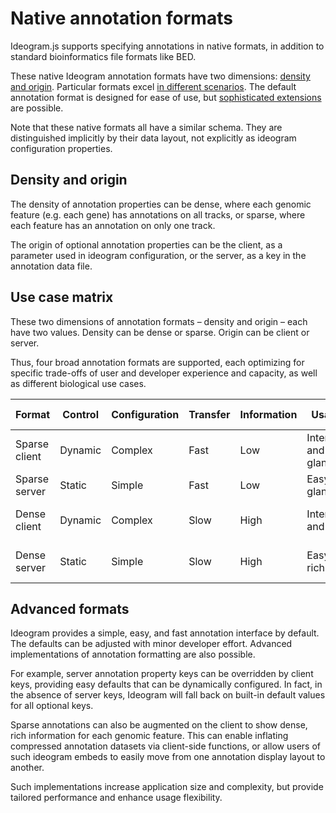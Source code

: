 # Native annotation formats

Ideogram.js supports specifying annotations in native formats, in addition to standard bioinformatics file formats like BED.

These native Ideogram annotation formats have two dimensions: [density and origin](#density-and-origin).  Particular formats excel [in different scenarios](#use-case-matrix).  The default annotation format is designed for ease of use, but [sophisticated extensions](#advanced-formats) are possible.

Note that these native formats all have a similar schema.  They are distinguished implicitly by their data layout, not explicitly as ideogram configuration properties.

## Density and origin
The density of annotation properties can be dense, where each genomic feature (e.g. each gene) has annotations on all tracks, or sparse, where each feature has an annotation on only one track.

The origin of optional annotation properties can be the client, as a parameter used in ideogram configuration, or the server, as a key in the annotation data file.

## Use case matrix
These two dimensions of annotation formats – density and origin – each have two values.  Density can be dense or sparse.  Origin can be client or server.  

Thus, four broad annotation formats are supported, each optimizing for specific trade-offs of user and developer experience and capacity, as well as different biological use cases.

| Format | Control | Configuration | Transfer | Information |  Usabliity |  Developer capacity | Example scenario |
|---|---|---|---|---|---|---|---|
| Sparse client | Dynamic | Complex | Fast | Low | Interactive and glanceable | Front-end | Clinical variation |
| Sparse server | Static | Simple | Fast | Low | Easy and glanceable |  Front-end | Clinical variation  |
| Dense client | Dynamic |  Complex | Slow | High | Interactive and rich | Back-end | Gene expression research |
| Dense server | Static | Simple | Slow | High | Easy and rich | Back-end | Gene expression research |

## Advanced formats
Ideogram provides a simple, easy, and fast annotation interface by default.  The defaults can be adjusted with minor developer effort.  Advanced implementations of annotation formatting are also possible.  

For example, server annotation property keys can be overridden by client keys, providing easy defaults that can be dynamically configured.  In fact, in the absence of server keys, Ideogram will fall back on built-in default values for all optional keys.  

Sparse annotations can also be augmented on the client to show dense, rich information for each genomic feature.  This can enable inflating compressed annotation datasets via client-side functions, or allow users of such ideogram embeds to easily move from one annotation display layout to another.

Such implementations increase application size and complexity, but provide tailored performance and enhance usage flexibility.
